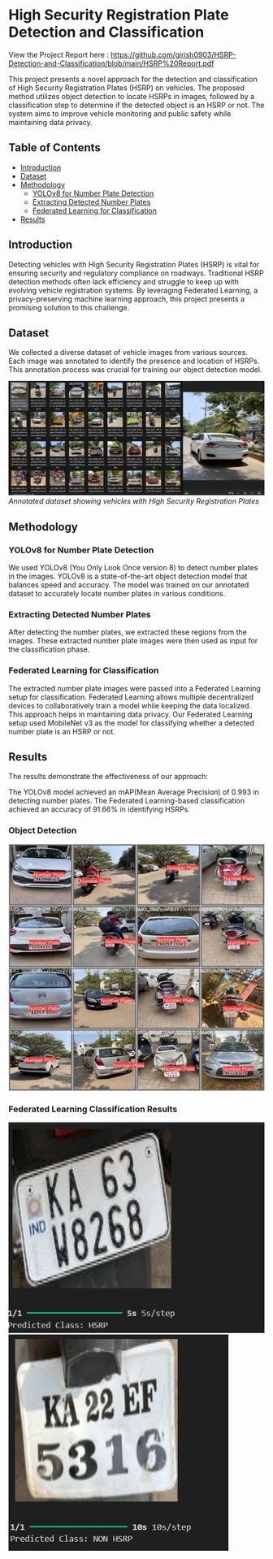 # High Security Registration Plate Detection and Classification

View the Project Report here : https://github.com/girish0903/HSRP-Detection-and-Classification/blob/main/HSRP%20Report.pdf

This project presents a novel approach for the detection and classification of High Security Registration Plates (HSRP) on vehicles. The proposed method utilizes object detection to locate HSRPs in images, followed by a classification step to determine if the detected object is an HSRP or not. The system aims to improve vehicle monitoring and public safety while maintaining data privacy.

## Table of Contents

- [Introduction](#introduction)
- [Dataset](#dataset)
- [Methodology](#methodology)
  - [YOLOv8 for Number Plate Detection](#yolov8-for-number-plate-detection)
  - [Extracting Detected Number Plates](#extracting-detected-number-plates)
  - [Federated Learning for Classification](#federated-learning-for-classification)
- [Results](#results)


## Introduction

Detecting vehicles with High Security Registration Plates (HSRP) is vital for ensuring security and regulatory compliance on roadways. Traditional HSRP detection methods often lack efficiency and struggle to keep up with evolving vehicle registration systems. By leveraging Federated Learning, a privacy-preserving machine learning approach, this project presents a promising solution to this challenge.

## Dataset
We collected a diverse dataset of vehicle images from various sources. Each image was annotated to identify the presence and location of HSRPs. This annotation process was crucial for training our object detection model.

![Dataset](https://github.com/girish0903/HSRP-Detection-and-Classification/blob/main/Picture1.jpg)
*Annotated dataset showing vehicles with High Security Registration Plates*

## Methodology
### YOLOv8 for Number Plate Detection

We used YOLOv8 (You Only Look Once version 8) to detect number plates in the images. YOLOv8 is a state-of-the-art object detection model that balances speed and accuracy. The model was trained on our annotated dataset to accurately locate number plates in various conditions.

### Extracting Detected Number Plates

After detecting the number plates, we extracted these regions from the images. These extracted number plate images were then used as input for the classification phase.

### Federated Learning for Classification

The extracted number plate images were passed into a Federated Learning setup for classification. Federated Learning allows multiple decentralized devices to collaboratively train a model while keeping the data localized. This approach helps in maintaining data privacy. Our Federated Learning setup used MobileNet v3 as the model for classifying whether a detected number plate is an HSRP or not.

## Results

The results demonstrate the effectiveness of our approach:

The YOLOv8 model achieved an mAP(Mean Average Precision) of 0.993 in detecting number plates.
The Federated Learning-based classification achieved an accuracy of 91.66% in identifying HSRPs.

### Object Detection 

![yolo](https://github.com/girish0903/HSRP-Detection-and-Classification/blob/main/Picture2.jpg)

### Federated Learning Classification Results

![fl1](https://github.com/girish0903/HSRP-Detection-and-Classification/blob/main/Screenshot%202024-06-12%20133257.png)
![fl2](https://github.com/girish0903/HSRP-Detection-and-Classification/blob/main/Screenshot%202024-06-12%20133315.png)
